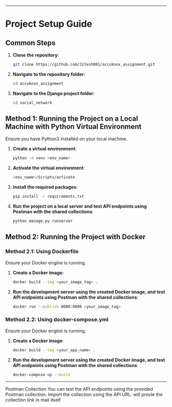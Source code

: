 
---

# Project Setup Guide

## Common Steps

1. **Clone the repository**:
   ```sh
   git clone https://github.com/Jitesh001/accuknox_assignment.git
   ```

2. **Navigate to the repository folder**:
   ```sh
   cd accuknox_assignment
   ```

3. **Navigate to the Django project folder**:
   ```sh
   cd social_network
   ```

## Method 1: Running the Project on a Local Machine with Python Virtual Environment

Ensure you have Python3 installed on your local machine.

1. **Create a virtual environment**:
   ```sh
   python -m venv <env_name>
   ```

2. **Activate the virtual environment**:
   ```sh
   <env_name>/Scripts/activate
   ```

3. **Install the required packages**:
   ```sh
   pip install -r requirements.txt
   ```

4. **Run the project on a local server and test API endpoints using Postman with the shared collections**:
   ```sh
   python manage.py runserver
   ```

## Method 2: Running the Project with Docker

### Method 2.1: Using Dockerfile

Ensure your Docker engine is running.

1. **Create a Docker image**:
   ```sh
   docker build --tag <your_image_tag> .
   ```

2. **Run the development server using the created Docker image, and test API endpoints using Postman with the shared collections**:
   ```sh
   docker run --publish 8000:8000 <your_image_tag>
   ```

### Method 2.2: Using docker-compose.yml

Ensure your Docker engine is running.

1. **Create a Docker image**:
   ```sh
   docker build --tag <your_app_name> .
   ```

2. **Run the development server using the created Docker image, and test API endpoints using Postman with the shared collections**:
   ```sh
   docker-compose up --build
   ```

---

Postman Collection
You can test the API endpoints using the provided Postman collection. Import the collection using the API URL:
will provie the collection link in mail itself

```
